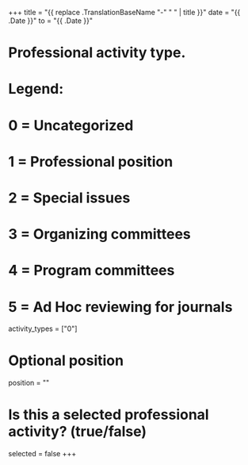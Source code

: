 +++
title = "{{ replace .TranslationBaseName "-" " " | title }}"
date = "{{ .Date }}"
to = "{{ .Date }}"

# Professional activity type.
# Legend:
# 0 = Uncategorized
# 1 = Professional position
# 2 = Special issues
# 3 = Organizing committees
# 4 = Program committees
# 5 = Ad Hoc reviewing for journals
activity_types = ["0"]

# Optional position
position = ""

# Is this a selected professional activity? (true/false)
selected = false
+++
